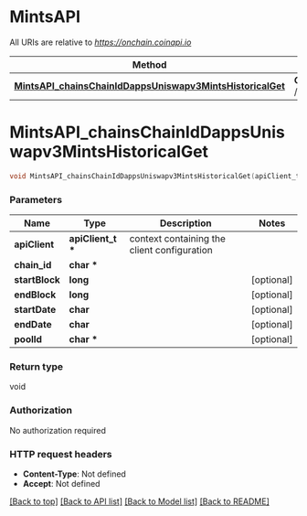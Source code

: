 # MintsAPI

All URIs are relative to *https://onchain.coinapi.io*

Method | HTTP request | Description
------------- | ------------- | -------------
[**MintsAPI_chainsChainIdDappsUniswapv3MintsHistoricalGet**](MintsAPI.md#MintsAPI_chainsChainIdDappsUniswapv3MintsHistoricalGet) | **GET** /chains/{chain_id}/dapps/uniswapv3/mints/historical | 


# **MintsAPI_chainsChainIdDappsUniswapv3MintsHistoricalGet**
```c
void MintsAPI_chainsChainIdDappsUniswapv3MintsHistoricalGet(apiClient_t *apiClient, char * chain_id, long startBlock, long endBlock, char startDate, char endDate, char * poolId);
```

### Parameters
Name | Type | Description  | Notes
------------- | ------------- | ------------- | -------------
**apiClient** | **apiClient_t \*** | context containing the client configuration |
**chain_id** | **char \*** |  | 
**startBlock** | **long** |  | [optional] 
**endBlock** | **long** |  | [optional] 
**startDate** | **char** |  | [optional] 
**endDate** | **char** |  | [optional] 
**poolId** | **char \*** |  | [optional] 

### Return type

void

### Authorization

No authorization required

### HTTP request headers

 - **Content-Type**: Not defined
 - **Accept**: Not defined

[[Back to top]](#) [[Back to API list]](../README.md#documentation-for-api-endpoints) [[Back to Model list]](../README.md#documentation-for-models) [[Back to README]](../README.md)

